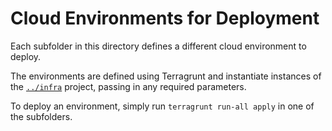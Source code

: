 # Cloud Environments for Deployment

Each subfolder in this directory defines a different cloud environment to
deploy.

The environments are defined using Terragrunt and instantiate instances of
the [`../infra`](../infra) project, passing in any required parameters.

To deploy an environment, simply run `terragrunt run-all apply` in one of the
subfolders.
